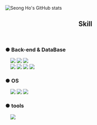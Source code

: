 <!--
- 🌱 I’m currently learning Spring Security, AWS and JPA
- 👯 I’m looking forward to collaborate with android, ios, web-front developer!
- 🤔 I’m looking for help with how to design architecture and clean code.  
- 📫 How to reach me: polite159@gmail.com
- ⚡My Resume :
-->
![Seong Ho's GitHub stats](https://github-readme-stats.vercel.app/api?username=OOOIOOOIO&show_icons=true&theme=buefy)

<div align=center>
  <h2> Skill</h2>
</div>

<br>
<div align=left>
  <div><h3> ● Back-end & DataBase</h3></div>
  &nbsp;&nbsp;&nbsp;&nbsp;<img src="https://img.shields.io/badge/JAVA-007396?style=for-the-badge&logo=java&logoColor=white">
  <img src="https://img.shields.io/badge/Spring-6DB33F?style=for-the-badge&logo=Spring&logoColor=white"> 
  <img src="https://img.shields.io/badge/Spring Boot-6DB33F?style=for-the-badge&logo=Spring Boot&logoColor=white"><br>
  &nbsp;&nbsp;&nbsp;&nbsp;<img src="https://img.shields.io/badge/oracle-F80000?style=for-the-badge&logo=oracle&logoColor=white">
  <img src="https://img.shields.io/badge/mysql-4479A1?style=for-the-badge&logo=mysql&logoColor=white">
  <img src="https://img.shields.io/badge/apache tomcat-F8DC75?style=for-the-badge&logo=apachetomcat&logoColor=white">
  <img src="https://img.shields.io/badge/gradle-02303A?style=for-the-badge&logo=gradle&logoColor=white"><br>
  
  <div><h3> ● OS</h3></div>
  &nbsp;&nbsp;&nbsp;&nbsp;<img src="https://img.shields.io/badge/Windows-0078D6?style=for-the-badge&logo=Windows&logoColor=white">
  <img src="https://img.shields.io/badge/linux-FCC624?style=for-the-badge&logo=linux&logoColor=black"> 
  <img src="https://img.shields.io/badge/Ubuntu-E95420?style=for-the-badge&logo=ubuntu&logoColor=white"><br>
  
  
  <div><h3> ● tools</h3></div>
  &nbsp;&nbsp;&nbsp;&nbsp;<img src="https://img.shields.io/badge/github-181717?style=for-the-badge&logo=github&logoColor=white">



</div>
